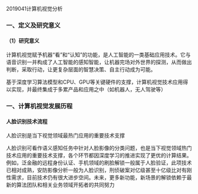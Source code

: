 2019041计算机视觉分析

### 一、定义及研究意义

#### （1）研究意义

计算机视觉赋予机器“看”和“认知”的功能，是人工智能的一类基础应用技术。它与语音识别一并构成了人工智能的感知智能，让机器完场对外世界的探测，从而做出判断，采取行动，让更复杂层面的智慧决策、自主行动成为可能。

基于深度学习算法模型和CPU、GPU等关键硬件的支撑，计算机视觉技术应用得以实现，并最终集成于多累产品和应用之中（如机器人，无人驾驶等）



###  一、计算机视觉发展历程

#### 人脸识别技术流程

人脸识别是当下视觉领域最热门应用的重要技术支撑

人脸识别可看作语义感知任务中针对人脸影像的分类问题，也是当下视觉领域热门技术应用的重要技术支撑，各个环节都因深度学习的推进实现了更优的计算结果。例如，泛金融的远程身份认证、手机领域的刷脸解锁一般属于人脸验证，此项技术已相对成熟，安防影像分析一般为人脸识别，刑侦破案对亿级甚至十亿级比对有刚性需求，目前技术仍有很大进步空间。未来，更多新功能，新场景的解锁依赖于最新的算法团队和相关业务领域开拓者的共同努力

